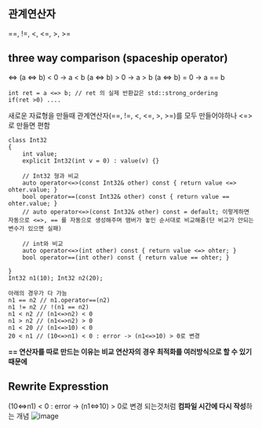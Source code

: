 ## 관계연산자
==, !=, <, <=, >, >=

## three way comparison (spaceship operator)
<=>
(a <=> b) < 0  -> a < b
(a <=> b) > 0  -> a > b
(a <=> b) = 0  -> a == b

```
int ret = a <=> b; // ret 의 실제 반환값은 std::strong_ordering
if(ret >0) ....
```

새로운 자료형을 만들때 관계연산자(==, !=, <, <=, >, >=)를 모두 만들어야하나 <=>로 만들면 편함
```
class Int32
{
    int value;
    explicit Int32(int v = 0) : value(v) {}

    // Int32 형과 비교
    auto operator<=>(const Int32& other) const { return value <=> ohter.value; }
    bool operator==(const Int32& other) const { return value == ohter.value; }
    // auto operator<=>(const Int32& other) const = default; 이렇게하면 자동으로 <=>, == 를 자동으로 생성해주며 맴버가 놓인 순서대로 비교해줌(단 비교가 안되는 변수가 있으면 실패)

    // int와 비교
    auto operator<=>(int other) const { return value <=> ohter; }
    bool operator==(int other) const { return value == ohter; }

}
Int32 n1(10); Int32 n2(20);

아래의 경우가 다 가능
n1 == n2 // n1.operator==(n2)
n1 != n2 // !(n1 == n2)
n1 < n2 // (n1<=>n2) < 0
n1 > n2 // (n1<=>n2) > 0
n1 < 20 // (n1<=>10) < 0
20 < n1 // (10<=>n1) < 0 : error -> (n1<=>10) > 0로 변경
```
**== 연산자를 따로 만드는 이유는 비교 연산자의 경우 최적화를 여러방식으로 할 수 있기 때문에**

## Rewrite Expresstion
(10<=>n1) < 0 : error -> (n1<=>10) > 0로 변경 되는것처럼 **컴파일 시간에 다시 작성**하는 개념
![image](https://github.com/m-mang2/learn/assets/135841268/1af11788-43b1-431a-a5ba-fb6df7fac504)


